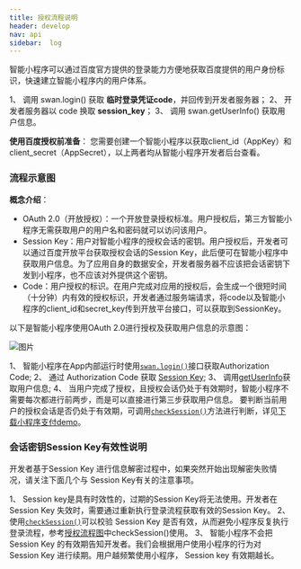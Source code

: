 ```yaml
---
title: 授权流程说明
header: develop
nav: api
sidebar:  log
---
```



智能小程序可以通过百度官方提供的登录能力方便地获取百度提供的用户身份标识，快速建立智能小程序内的用户体系。

 
1、 调用 swan.login() 获取 **临时登录凭证code**，并回传到开发者服务器；
2、 开发者服务器以 code 换取 **session_key**；
3、 调用 swan.getUserInfo() 获取用户信息。

**使用百度授权前准备**：
您需要创建一个智能小程序以获取client\_id（AppKey）和client\_secret（AppSecret），以上两者均从智能小程序开发者后台查看。

### 流程示意图
**概念介绍**：
* OAuth 2.0（开放授权）：一个开放登录授权标准。用户授权后，第三方智能小程序无需获取用户的用户名和密码就可以访问该用户。
* Session Key：用户对智能小程序的授权会话的密钥。用户授权后，开发者可以通过百度开放平台获取授权会话的Session Key，此后便可在智能小程序中获取用户信息。为了应用自身的数据安全，开发者服务器不应该把会话密钥下发到小程序，也不应该对外提供这个密钥。
* Code：用户授权的标识。在用户完成对应用的授权后，会生成一个很短时间（十分钟）内有效的授权标识，开发者通过服务端请求，将code以及智能小程序的client\_id和secret\_key传到开放平台接口，可以获取到SessionKey。

以下是智能小程序使用OAuth 2.0进行授权及获取用户信息的示意图：

![图片](../../../../img/oauth.png)

1、 智能小程序在App内部运行时使用<a href="https://smartprogram.baidu.com/docs/develop/api/open_log/#login/">`swan.login()`</a>接口获取Authorization Code;
2、 通过 Authorization Code 获取 <a href="https://smartprogram.baidu.com/docs/develop/api/open/log_Session-Key/">Session Key</a>;
3、 调用<a href="https://smartprogram.baidu.com/docs/develop/api/open_userinfo/#getUserInfo/">getUserInfo</a>获取用户信息;
4、 当用户完成了授权，且授权会话仍处于有效期时，智能小程序不需要每次都进行前两步，而是可以直接进行第三步获取用户信息。
要判断当前用户的授权会话是否仍处于有效期，可调用<a href="https://smartprogram.baidu.com/docs/develop/api/open_log/#checkSession/">`checkSession()`</a>方法进行判断，详见[下载小程序支付demo](https://github.com/baidu-smart-app)。

### 会话密钥Session Key有效性说明
开发者基于Session Key 进行信息解密过程中，如果突然开始出现解密失败情况，请关注下面几个与 Session Key有关的注意事项。

1、 Session key是具有时效性的，过期的Session Key将无法使用。开发者在 Session Key 失效时，需要通过重新执行登录流程获取有效的Session Key。
2、 使用<a href="https://smartprogram.baidu.com/docs/develop/api/open_log/#checkSession/">`checkSession()`</a>可以校验 Session Key 是否有效，从而避免小程序反复执行登录流程，参考<a href="https://smartprogram.baidu.com/docs /develop/api/open/log/">授权流程图</a>中checkSession()使用。
3、 智能小程序不会把 Session Key 的有效期告知开发者。我们会根据用户使用小程序的行为对 Session Key 进行续期。用户越频繁使用小程序， Session key 有效期越长。

